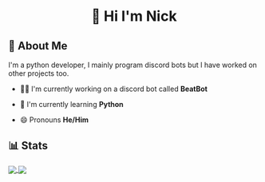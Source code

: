 #        <center>👋 Hi I'm Nick</center>
## 🚀 About Me

I'm a python developer, I mainly program discord bots but I have worked on other projects too.
    
- 👩‍💻 I'm currently working on a discord bot called **BeatBot**

- 🧠 I'm currently learning **Python**

- 😄 Pronouns **He/Him**


## 📊 Stats
<a href="https://github.com/FoxBoiNick">
  <img align="center" src="http://github-readme-streak-stats.herokuapp.com?user=FoxBoiNick&theme=dark&hide_border=true&date_format=j%20M%5B%20Y%5D&ring=E04C45&fire=E04C45&sideNums=E04C45&currStreakLabel=FFFFFF&stroke=1B1E26&background=22252F&dates=BEBEBE&sideLabels=FFFFFF&currStreakNum=DDDDDD" />
</a><a href="https://github.com/FoxBoiNick">
  <img align="center" src="https://github-readme-stats.vercel.app/api?username=FoxBoiNick&count_private=true&bg_color=22252f&hide_border=true&title_color=ffffff&icon_color=e04c45&text_color=bebebe&show_icons=true" />
</a>
